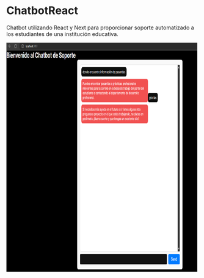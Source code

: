# ChatbotReact
Chatbot utilizando React y Next para proporcionar soporte automatizado a los estudiantes de una institución educativa.


<img src="https://github.com/AlexanderSiguenza/ChatbotReact/blob/main/img/chatbot.png" alt="Ejemplo de calculadora, practica de Recursos" width="500" height="600">

